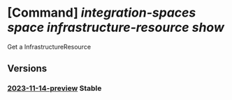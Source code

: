 # [Command] _integration-spaces space infrastructure-resource show_

Get a InfrastructureResource

## Versions

### [2023-11-14-preview](/Resources/mgmt-plane/L3N1YnNjcmlwdGlvbnMve30vcmVzb3VyY2Vncm91cHMve30vcHJvdmlkZXJzL21pY3Jvc29mdC5pbnRlZ3JhdGlvbnNwYWNlcy9zcGFjZXMve30vaW5mcmFzdHJ1Y3R1cmVyZXNvdXJjZXMve30=/2023-11-14-preview.xml) **Stable**

<!-- mgmt-plane /subscriptions/{}/resourcegroups/{}/providers/microsoft.integrationspaces/spaces/{}/infrastructureresources/{} 2023-11-14-preview -->
